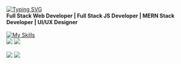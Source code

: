 [![Typing SVG](https://readme-typing-svg.herokuapp.com?font=Fira+Code&weight=500&size=28&pause=1000&color=07B0C8&center=true&random=false&width=435&lines=Ilyas+Farkhane)](https://git.io/typing-svg)
<br>
**Full Stack Web Developer | Full Stack JS Developer | MERN Stack Developer | UI/UX Designer**
<br><br>
[![My Skills](https://skillicons.dev/icons?i=react,ts,redux,github,git,html,css,js,jquery,tailwind,bootstrap,sass,nodejs,express,figma,ai,mongodb,postman,vite,figma,materialui,visualstudio,vscode,codepen,eclipse,firebase,stackoverflow,c,cpp,babel,mysql,&perline=12)](https://skillicons.dev)
<br>
![](http://github-profile-summary-cards.vercel.app/api/cards/most-commit-language?username=ilyasfarkhane-dev&theme=react )
![](http://github-profile-summary-cards.vercel.app/api/cards/repos-per-language?username=ilyasfarkhane-dev&theme=react)
<br>
<br>
![](http://github-profile-summary-cards.vercel.app/api/cards/stats?username=ilyasfarkhane-dev&theme=react)
![](http://github-profile-summary-cards.vercel.app/api/cards/productive-time?username=ilyasfarkhane-dev&theme=react&utcOffset=8)
<br>
